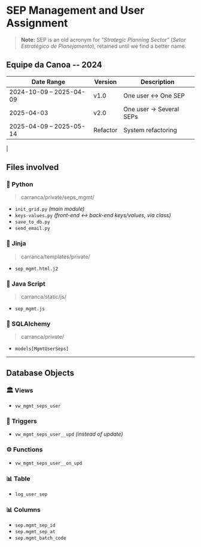 # SEP Management and User Assignment

> **Note:** SEP is an old acronym for
> _"Strategic Planning Sector"_ (_Setor Estratégico de Planejamento_),
> retained until we find a better name.

## Equipe da Canoa -- 2024

| Date Range            | Version | Description           |
|-----------------------|---------|-----------------------|
| 2024-10-09 – 2025-04-09 | v1.0   | One user ↔ One SEP   |
| 2025-04-03            | v2.0   | One user → Several SEPs|
| 2025-04-09 – 2025-05-14 | Refactor | System refactoring |
|


## Files involved

### 📂 Python
> carranca/private/seps_mgmt/
- `init_grid.py` *(main module)*
- `keys-values.py` *(front-end ↔ back-end keys/values, via class)*
- `save_to_db.py`
- `send_email.py`

### 📂 Jinja
> carranca/templates/private/
- `sep_mgmt.html.j2`

### 📂 Java Script
> carranca/static/js/
- `sep_mgmt.js`

### 📂 SQLAlchemy
> carranca/private/
- `models[MgmtUserSeps]`

---

## Database Objects

### 🏛 **Views**
- `vw_mgmt_seps_user`

### 🔄 **Triggers**
- `vw_mgmt_seps_user__upd` _(instead of update)_

### ⚙ **Functions**
- `vw_mgmt_seps_user__on_upd`

### 📊 **Table**
- `log_user_sep`

### 📊 **Columns**
- `sep.mgmt_sep_id`
- `sep.mgmt_sep_at`
- `sep.mgmt_batch_code`
